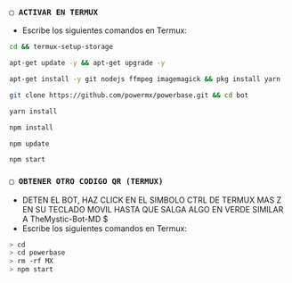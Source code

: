 
### `▢ ACTIVAR EN TERMUX` 
- Escribe los siguientes comandos en Termux:
```bash
cd && termux-setup-storage
```

```bash
apt-get update -y && apt-get upgrade -y
```

```bash
apt-get install -y git nodejs ffmpeg imagemagick && pkg install yarn 
```

```bash
git clone https://github.com/powermx/powerbase.git && cd bot
```

```bash
yarn install
```

```bash
npm install
```

```bash
npm update
```

```bash
npm start
```

### `▢ OBTENER OTRO CODIGO QR (TERMUX)`
- DETEN EL BOT, HAZ CLICK EN EL SIMBOLO CTRL DE TERMUX MAS Z EN SU TECLADO MOVIL HASTA QUE SALGA ALGO EN VERDE SIMILAR A TheMystic-Bot-MD $
- Escribe los siguientes comandos en Termux:
```bash
> cd 
> cd powerbase
> rm -rf MX
> npm start
```
